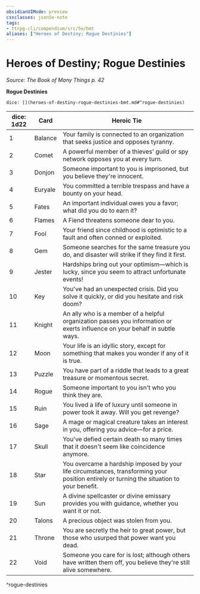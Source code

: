 ```yaml
---
obsidianUIMode: preview
cssclasses: json5e-note
tags:
- ttrpg-cli/compendium/src/5e/bmt
aliases: ["Heroes of Destiny; Rogue Destinies"]
---
```

# Heroes of Destiny; Rogue Destinies
*Source: The Book of Many Things p. 42* 

**Rogue Destinies**

`dice: [](heroes-of-destiny-rogue-destinies-bmt.md#^rogue-destinies)`

| dice: 1d22 | Card | Heroic Tie |
|------------|------|------------|
| 1 | Balance | Your family is connected to an organization that seeks justice and opposes tyranny. |
| 2 | Comet | A powerful member of a thieves' guild or spy network opposes you at every turn. |
| 3 | Donjon | Someone important to you is imprisoned, but you believe they're innocent. |
| 4 | Euryale | You committed a terrible trespass and have a bounty on your head. |
| 5 | Fates | An important individual owes you a favor; what did you do to earn it? |
| 6 | Flames | A Fiend threatens someone dear to you. |
| 7 | Fool | Your friend since childhood is optimistic to a fault and often conned or exploited. |
| 8 | Gem | Someone searches for the same treasure you do, and disaster will strike if they find it first. |
| 9 | Jester | Hardships bring out your optimism—which is lucky, since you seem to attract unfortunate events! |
| 10 | Key | You've had an unexpected crisis. Did you solve it quickly, or did you hesitate and risk doom? |
| 11 | Knight | An ally who is a member of a helpful organization passes you information or exerts influence on your behalf in subtle ways. |
| 12 | Moon | Your life is an idyllic story, except for something that makes you wonder if any of it is true. |
| 13 | Puzzle | You have part of a riddle that leads to a great treasure or momentous secret. |
| 14 | Rogue | Someone important to you isn't who you think they are. |
| 15 | Ruin | You lived a life of luxury until someone in power took it away. Will you get revenge? |
| 16 | Sage | A mage or magical creature takes an interest in you, offering you advice—for a price. |
| 17 | Skull | You've defied certain death so many times that it doesn't seem like coincidence anymore. |
| 18 | Star | You overcame a hardship imposed by your life circumstances, transforming your position entirely or turning the situation to your benefit. |
| 19 | Sun | A divine spellcaster or divine emissary provides you with guidance, whether you want it or not. |
| 20 | Talons | A precious object was stolen from you. |
| 21 | Throne | You are secretly the heir to great power, but those who usurped that power want you dead. |
| 22 | Void | Someone you care for is lost; although others have written them off, you believe they're still alive somewhere. |
^rogue-destinies